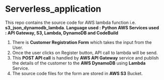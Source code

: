 # Serverless_application
This repo contains the source code for AWS lambda function i.e. **s3_json_dynamodb_lambda**.
**Language used : Python
AWS Services used : API Gateway, S3, Lambda, DynamoDB and CodeBuild**
1. There is **Customer Registration Form** which takes the input from the User.
2. Once the user clicks on Register button, API call to lambda will be send.
3. This **POST API call** is handled by **AWS API Gateway** service and publish the details of the customer to the **AWS DynamoDB** using **Lambda** Service.
4. The source code files for the form are stored in **AWS S3** Bucket.
